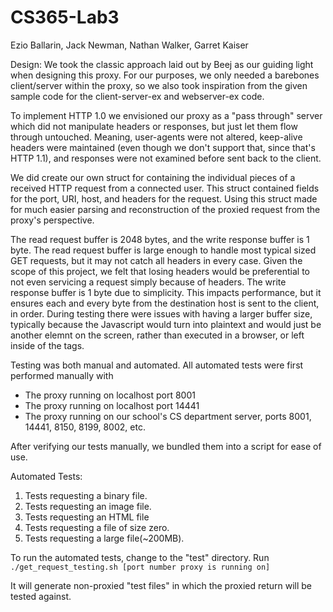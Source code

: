 # CS365-Lab3

Ezio Ballarin, Jack Newman, Nathan Walker, Garret Kaiser

Design:
We took the classic approach laid out by Beej as our guiding light when 
designing this proxy. For our purposes, we only needed a barebones 
client/server within the proxy, so we also took inspiration from the 
given sample code for the client-server-ex and webserver-ex code. 

To implement HTTP 1.0 we envisioned our proxy as a "pass through" server
which did not manipulate headers or responses, but just let them flow
through untouched. Meaning, user-agents were not altered, keep-alive
headers were maintained (even though we don't support that, since that's
HTTP 1.1), and responses were not examined before sent back to the client.

We did create our own struct for containing the individual pieces 
of a received HTTP request from a connected user. This struct contained
fields for the port, URI, host, and headers for the request. Using 
this struct made for much easier parsing and reconstruction of the proxied
request from the proxy's perspective. 

The read request buffer is 2048 bytes, and the write response buffer is 1
byte. The read request buffer is large enough to handle most typical 
sized GET requests, but it may not catch all headers in every case. Given
the scope of this project, we felt that losing headers would be preferential
to not even servicing a request simply because of headers. The write
response buffer is 1 byte due to simplicity. This impacts performance,
but it ensures each and every byte from the destination host is sent 
to the client, in order. During testing there were issues with having
a larger buffer size, typically because the Javascript would turn into
plaintext and would just be another elemnt on the screen, rather than
executed in a browser, or left inside of the <script></script> tags. 

Testing was both manual and automated. All automated tests were first 
performed manually with
 * The proxy running on localhost port 8001
 * The proxy running on localhost port 14441
 * The proxy running on our school's CS department server, ports 8001,
   14441, 8150, 8199, 8002, etc. 

After verifying our tests manually, we bundled them into a script
for ease of use. 

Automated Tests:
1) Tests requesting a binary file.
2) Tests requesting an image file.
3) Tests requesting an HTML file
4) Tests requesting a file of size zero.
5) Tests requesting a large file(~200MB).

To run the automated tests, change to the "test"
directory. Run `./get_request_testing.sh [port
number proxy is running on]`

It will generate non-proxied "test files" in
which the proxied return will be tested against.
